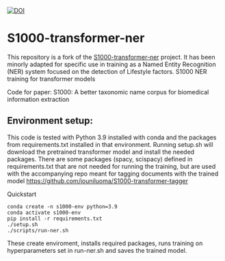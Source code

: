 [![DOI](https://zenodo.org/badge/604544128.svg)](https://zenodo.org/badge/latestdoi/604544128)
# S1000-transformer-ner

This repository is a fork of the [S1000-transformer-ner](https://github.com/original-username/S1000-transformer-ner)  project. It has been minorly adapted for specific use in training as a Named Entity Recognition (NER) system focused on the detection of Lifestyle factors. 
S1000 NER training for transformer models

Code for paper: S1000: A better taxonomic name corpus for biomedical information extraction

## Environment setup:
This code is tested with Python 3.9 installed with conda and the packages from requirements.txt installed in that environment. Running setup.sh will download the pretrained transformer model and install the needed packages. There are some packages (spacy, scispacy) defined in requirements.txt that are not needed for running the training, but are used with the accompanying repo meant for tagging documents with the trained model https://github.com/jouniluoma/S1000-transformer-tagger

Quickstart
```
conda create -n s1000-env python=3.9
conda activate s1000-env
pip install -r requirements.txt
./setup.sh
./scripts/run-ner.sh
```
These create enviroment, installs required packages, runs training on hyperparameters set in run-ner.sh and saves the trained model.
